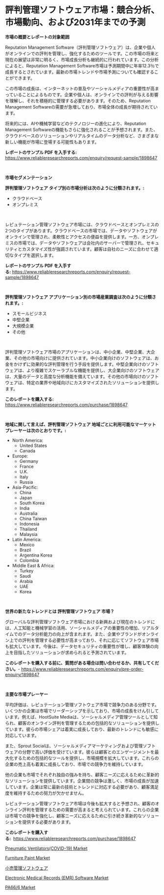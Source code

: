<p><h1>評判管理ソフトウェア市場：競合分析、市場動向、および2031年までの予測</h1></p><p><strong>市場の概要とレポートの対象範囲</strong></p>
<p><p>Reputation Management Software（評判管理ソフトウェア）は、企業や個人がオンラインでの評判を管理し、強化するためのツールです。この市場の将来と現在の展望は非常に明るく、市場成長分析も継続的に行われています。この分析によると、Reputation Management Software市場は予測期間中に年率12.3％で成長するとされています。最新の市場トレンドや市場予測についても確認することができます。</p><p>この市場の成長は、インターネットの普及やソーシャルメディアの重要性が高まっていることによるものです。企業や個人は、オンラインでの評判が与える影響を理解し、それを積極的に管理する必要があります。そのため、Reputation Management Softwareの需要が急増しており、市場全体の成長が期待されています。</p><p>将来的には、AIや機械学習などのテクノロジーの進化により、Reputation Management Softwareの機能もさらに強化されることが予想されます。また、クラウドベースのソリューションやリアルタイムのデータ分析など、さまざまな新しい機能が市場に登場する可能性もあります。</p></p>
<p><strong>レポートのサンプル PDF を入手する:</strong> <a href="https://www.reliableresearchreports.com/enquiry/request-sample/1898647">https://www.reliableresearchreports.com/enquiry/request-sample/1898647</a></p>
<p>&nbsp;</p>
<p><strong>市場セグメンテーション</strong></p>
<p><strong>評判管理ソフトウェア タイプ別の市場分析は次のように分類されます。:</strong></p>
<p><ul><li>クラウドベース</li><li>オンプレミス</li></ul></p>
<p>&nbsp;</p>
<p><p>レピュテーション管理ソフトウェア市場には、クラウドベースとオンプレミスの2つのタイプがあります。クラウドベースの市場では、データやソフトウェアがオンラインで管理され、柔軟性とアクセスの便益を提供します。一方、オンプレミスの市場では、データやソフトウェアは会社内のサーバーで管理され、セキュリティとカスタマイズ性が強調されています。顧客は自社のニーズに合わせて適切なタイプを選択します。</p></p>
<p><strong>レポートのサンプル PDF を入手する:</strong>&nbsp;<a href="https://www.reliableresearchreports.com/enquiry/request-sample/1898647">https://www.reliableresearchreports.com/enquiry/request-sample/1898647</a></p>
<p>&nbsp;</p>
<p><strong> 評判管理ソフトウェア アプリケーション別の市場産業調査は次のように分類されます。:</strong></p>
<p><ul><li>スモールビジネス</li><li>中堅企業</li><li>大規模企業</li><li>その他</li></ul></p>
<p>&nbsp;</p>
<p><p>評判管理ソフトウェア市場のアプリケーションは、中小企業、中堅企業、大企業、その他の市場向けに提供されています。中小企業向けのソフトウェアは、お金をかけずに効果的な評判管理を行う手段を提供します。中堅企業向けのソフトウェアは、より複雑でスケーラブルな機能を提供し、大企業向けのソフトウェアは、大量のデータと高度な分析機能を備えています。その他の市場向けのソフトウェアは、特定の業界や地域向けにカスタマイズされたソリューションを提供します。</p></p>
<p><strong>このレポートを購入する:</strong>&nbsp; <a href="https://www.reliableresearchreports.com/purchase/1898647">https://www.reliableresearchreports.com/purchase/1898647</a></p>
<p>&nbsp;</p>
<p><strong>地域に関して言えば、評判管理ソフトウェア 地域ごとに利用可能なマーケットプレーヤーは次のとおりです。:</strong></p>
<p><ul>
    <li>
        North America:
        <ul>
            <li>United States</li>
            <li>Canada</li>
        </ul>
    </li>
    <li>
        Europe:
        <ul>
            <li>Germany</li>
            <li>France</li>
            <li>U.K.</li>
            <li>Italy</li>
            <li>Russia</li>
        </ul>
    </li>
    <li>
        Asia-Pacific:
        <ul>
            <li>China</li>
            <li>Japan</li>
            <li>South Korea</li>
            <li>India</li>
            <li>Australia</li>
            <li>China Taiwan</li>
            <li>Indonesia</li>
            <li>Thailand</li>
            <li>Malaysia</li>
        </ul>
    </li>
    <li>
        Latin America:
        <ul>
            <li>Mexico</li>
            <li>Brazil</li>
            <li>Argentina Korea</li>
            <li>Colombia</li>
        </ul>
    </li>
    <li>
        Middle East & Africa:
        <ul>
            <li>Turkey</li>
            <li>Saudi</li>
            <li>Arabia</li>
            <li>UAE</li>
            <li>Korea</li>
        </ul>
    </li>
    </ul></p>
<p>&nbsp;</p>
<p><strong>世界の新たなトレンドとは 評判管理ソフトウェア 市場？</strong></p>
<p><p>グローバルな評判管理ソフトウェア市場における新興および現在のトレンドには、人工知能と機械学習の活用、ソーシャルメディアの重要性の増加、リアルタイムでのデータ分析能力の向上が含まれます。また、企業やブランドがオンライン上での評判を管理する必要性が高まっており、それに応じてソフトウェア市場も拡大しています。今後は、データセキュリティの重要性が増し、顧客体験の向上を目指したソリューションが求められると予測されています。</p></p>
<p><strong>このレポートを購入する前に、質問がある場合は問い合わせるか、共有してください。</strong>- <a href="https://www.reliableresearchreports.com/enquiry/pre-order-enquiry/1898647">https://www.reliableresearchreports.com/enquiry/pre-order-enquiry/1898647</a></p>
<p>&nbsp;</p>
<p><strong>主要な市場プレーヤー</strong></p>
<p><p>平均評価は、レピュテーション管理ソフトウェア市場で競争力のある分野です。いくつかの企業は市場でリーダーシップを示しており、市場の成長をけん引しています。例えば、HootSuite Mediaは、ソーシャルメディア管理ツールとして知られ、顧客のオンライン評判を管理するための包括的なソリューションを提供しています。彼らの市場シェアは着実に成長しており、最新のトレンドにも敏感に対応しています。</p><p>また、Sprout Socialは、ソーシャルメディアマーケティングおよび管理ソフトウェアの分野で高い評価を受けています。彼らは顧客とのエンゲージメントを最大化するための包括的なツールを提供し、市場規模を拡大しています。これらの企業の売上高も着実に成長しており、市場での競争力を維持しています。</p><p>他の企業も市場でそれぞれ独自の強みを持ち、顧客ニーズに応えるために革新的なソリューションを提供しています。企業間の競争は激しく、市場の成長が加速しています。企業は常に最新の技術とトレンドに対応する必要があり、顧客満足度を維持するための努力が欠かせません。</p><p>レピュテーション管理ソフトウェア市場は今後も拡大すると予想され、顧客のオンライン評判を管理するための需要が高まると考えられています。これらの企業は市場での競争を強化し、顧客ニーズに応えるために引き続き革新的なソリューションを提供する必要があります。</p></p>
<p><strong>このレポートを購入する:</strong>&nbsp;&nbsp;<a href="https://www.reliableresearchreports.com/purchase/1898647">https://www.reliableresearchreports.com/purchase/1898647</a></p>
<p><p><a href="https://issuu.com/reportprime-2/docs/pneumatic-ventilatorscovid-19-market-size-2030.ppt">Pneumatic Ventilators(COVID-19) Market</a></p><p><a href="https://github.com/bmorecock/Market-Research-Report-List-2/blob/main/furniture-paint-market.md">Furniture Paint Market</a></p><p><a href="https://github.com/cnnriuez22368/Market-Research-Report-List-1/blob/main/7774247194351.md">小売管理ソフトウェア</a></p><p><a href="https://issuu.com/reportprime-2/docs/electronic-medical-records-emr-software-market-siz">Electronic Medical Records (EMR) Software Market</a></p><p><a href="https://natural-crush-b99.notion.site/PA66-6-Market-Research-Report-Provides-Critical-Insights-that-can-help-Shape-Business-Development-an-649d34218b324f79ad6b74ebc7f5219f">PA66/6 Market</a></p></p>